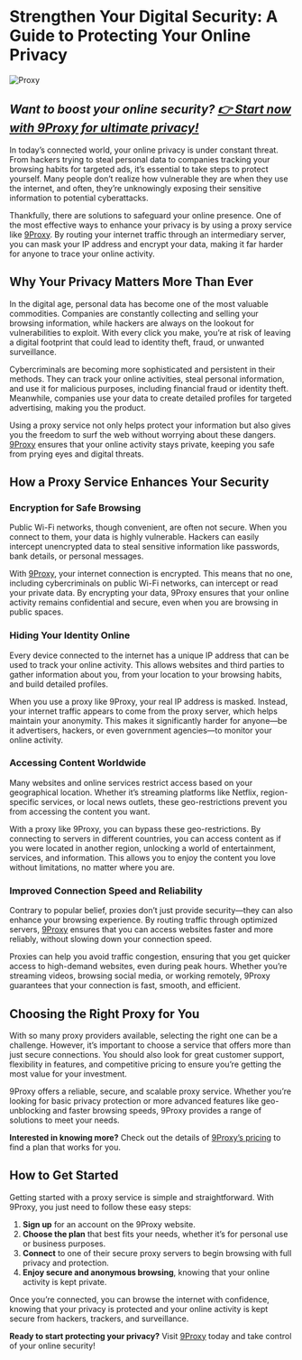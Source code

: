 # Strengthen Your Digital Security: A Guide to Protecting Your Online Privacy

![Proxy](https://wordpress.922proxy.com/wp-content/uploads/2025/03/59-3.png)

## *Want to boost your online security? [👉 Start now with 9Proxy for ultimate privacy!](https://the9proxy.short.gy/home-github-james2k4)*

In today’s connected world, your online privacy is under constant threat. From hackers trying to steal personal data to companies tracking your browsing habits for targeted ads, it’s essential to take steps to protect yourself. Many people don’t realize how vulnerable they are when they use the internet, and often, they’re unknowingly exposing their sensitive information to potential cyberattacks.

Thankfully, there are solutions to safeguard your online presence. One of the most effective ways to enhance your privacy is by using a proxy service like [9Proxy](https://the9proxy.short.gy/home-github-james2k4). By routing your internet traffic through an intermediary server, you can mask your IP address and encrypt your data, making it far harder for anyone to trace your online activity.

## Why Your Privacy Matters More Than Ever

In the digital age, personal data has become one of the most valuable commodities. Companies are constantly collecting and selling your browsing information, while hackers are always on the lookout for vulnerabilities to exploit. With every click you make, you’re at risk of leaving a digital footprint that could lead to identity theft, fraud, or unwanted surveillance.

Cybercriminals are becoming more sophisticated and persistent in their methods. They can track your online activities, steal personal information, and use it for malicious purposes, including financial fraud or identity theft. Meanwhile, companies use your data to create detailed profiles for targeted advertising, making you the product.

Using a proxy service not only helps protect your information but also gives you the freedom to surf the web without worrying about these dangers. [9Proxy](https://the9proxy.short.gy/home-github-james2k4) ensures that your online activity stays private, keeping you safe from prying eyes and digital threats.

## How a Proxy Service Enhances Your Security

### Encryption for Safe Browsing
Public Wi-Fi networks, though convenient, are often not secure. When you connect to them, your data is highly vulnerable. Hackers can easily intercept unencrypted data to steal sensitive information like passwords, bank details, or personal messages.

With [9Proxy](https://the9proxy.short.gy/home-github-james2k4), your internet connection is encrypted. This means that no one, including cybercriminals on public Wi-Fi networks, can intercept or read your private data. By encrypting your data, 9Proxy ensures that your online activity remains confidential and secure, even when you are browsing in public spaces.

### Hiding Your Identity Online
Every device connected to the internet has a unique IP address that can be used to track your online activity. This allows websites and third parties to gather information about you, from your location to your browsing habits, and build detailed profiles.

When you use a proxy like 9Proxy, your real IP address is masked. Instead, your internet traffic appears to come from the proxy server, which helps maintain your anonymity. This makes it significantly harder for anyone—be it advertisers, hackers, or even government agencies—to monitor your online activity.

### Accessing Content Worldwide
Many websites and online services restrict access based on your geographical location. Whether it’s streaming platforms like Netflix, region-specific services, or local news outlets, these geo-restrictions prevent you from accessing the content you want.

With a proxy like 9Proxy, you can bypass these geo-restrictions. By connecting to servers in different countries, you can access content as if you were located in another region, unlocking a world of entertainment, services, and information. This allows you to enjoy the content you love without limitations, no matter where you are.

### Improved Connection Speed and Reliability
Contrary to popular belief, proxies don’t just provide security—they can also enhance your browsing experience. By routing traffic through optimized servers, [9Proxy](https://the9proxy.short.gy/home-github-james2k4) ensures that you can access websites faster and more reliably, without slowing down your connection speed.

Proxies can help you avoid traffic congestion, ensuring that you get quicker access to high-demand websites, even during peak hours. Whether you’re streaming videos, browsing social media, or working remotely, 9Proxy guarantees that your connection is fast, smooth, and efficient.

## Choosing the Right Proxy for You

With so many proxy providers available, selecting the right one can be a challenge. However, it’s important to choose a service that offers more than just secure connections. You should also look for great customer support, flexibility in features, and competitive pricing to ensure you’re getting the most value for your investment.

9Proxy offers a reliable, secure, and scalable proxy service. Whether you’re looking for basic privacy protection or more advanced features like geo-unblocking and faster browsing speeds, 9Proxy provides a range of solutions to meet your needs. 

**Interested in knowing more?** Check out the details of [9Proxy’s pricing](https://the9proxy.short.gy/pricing-github-james2k4) to find a plan that works for you.

## How to Get Started

Getting started with a proxy service is simple and straightforward. With 9Proxy, you just need to follow these easy steps:

1. **Sign up** for an account on the 9Proxy website.
2. **Choose the plan** that best fits your needs, whether it’s for personal use or business purposes.
3. **Connect** to one of their secure proxy servers to begin browsing with full privacy and protection.
4. **Enjoy secure and anonymous browsing**, knowing that your online activity is kept private.

Once you’re connected, you can browse the internet with confidence, knowing that your privacy is protected and your online activity is kept secure from hackers, trackers, and surveillance.

**Ready to start protecting your privacy?** Visit [9Proxy](https://the9proxy.short.gy/home-github-james2k4) today and take control of your online security!
